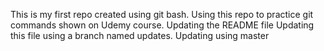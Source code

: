 This is my first repo created using git bash.
Using this repo to practice git commands shown on Udemy course.
Updating the README file
Updating this file using a branch named updates. Updating using master